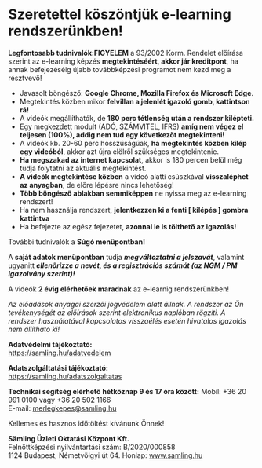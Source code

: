 # Szeretettel köszöntjük e-learning rendszerünkben!  

**Legfontosabb tudnivalók:FIGYELEM** a 93/2002 Korm. Rendelet előírása szerint az e-learning képzés **megtekintéséért, akkor jár kreditpont**, ha annak befejezéséig újabb továbbképzési programot nem kezd meg a résztvevő!  

* Javasolt böngésző: **Google Chrome, Mozilla Firefox és Microsoft Edge**.
* Megtekintés közben mikor **felvillan a jelenlét igazoló gomb, kattintson rá!**
* A videók megállíthatók, de **180 perc tétlenség után a rendszer kilépteti.**
* Egy megkezdett modult (ADÓ, SZÁMVITEL, IFRS) **amíg nem végez el teljesen (100%), addig nem tud egy következőt megtekinteni!**
* A videók kb. 20-60 perc hosszúságúak, **ha megtekintés közben kilép egy videóból**, akkor azt újra elölről szükséges megtekintenie.
* **Ha megszakad az internet kapcsolat**, akkor is 180 percen belül még tudja folytatni az aktuális megtekintést.
* **A videók megtekintése közben** a videó alatti csúszkával **visszaléphet az anyagban**, de előre lépésre nincs lehetőség!
* **Több böngésző ablakban semmiképpen** ne nyissa meg az e-learning rendszert!
* Ha nem használja rendszert, **jelentkezzen ki a fenti [ kilépés ] gombra kattintva**
* Ha befejezte az egész fejezetet, **azonnal le is tölthető az igazolás!**
  
További tudnivalók a **Súgó menüpontban!**  

A **saját adatok menüpontban** tudja ***megváltoztatni a jelszavát***, valamint ugyanitt ***ellenőrizze a nevét, és a regisztrációs számát (az NGM / PM igazolvány szerint)!***  

A videók **2 évig elérhetőek maradnak** az e-learnig rendszerünkben!  

*Az előadások anyagai szerzői jogvédelem alatt állnak. A rendszer az Ön tevékenységét az előírások szerint elektronikus naplóban rögzíti. A rendszer használatával kapcsolatos visszaélés esetén hivatalos igazolás nem állítható ki!*  

**Adatvédelmi tájékoztató:**  
https://samling.hu/adatvedelem  

**Adatszolgáltatási tájékoztató:**  
https://samling.hu/adatszolgaltatas  

**Technikai segítség elérhető hétköznap 9 és 17 óra között:**
Mobil: +36 20 991 0100 vagy +36 20 502 1166  
E-mail: merlegkepes@samling.hu  

Kellemes és hasznos időtöltést kívánunk Önnek!  

**Sämling Üzleti Oktatási Központ Kft.**  
Felnőttképzési nyilvántartási szám: B/2020/000858  
1124 Budapest, Németvölgyi út 64. Honlap: www.samling.hu
